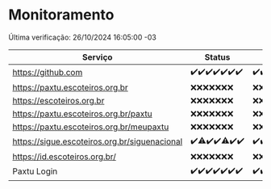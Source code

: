 # Monitoramento

Última verificação: 26/10/2024 16:05:00 -03

|Serviço|Status|Últimas 24h|
|---|---|---|
|https://github.com|<span title="2024-10-19: OK=23">✔️</span><span title="2024-10-20: OK=23">✔️</span><span title="2024-10-21: OK=23">✔️</span><span title="2024-10-22: OK=23">✔️</span><span title="2024-10-23: OK=23">✔️</span><span title="2024-10-24: OK=23">✔️</span><span title="2024-10-25: OK=18">✔️</span>|<span title="25/10/2024 16:06:00 -03 : 200">✔️</span><span title="25/10/2024 17:09:00 -03 : 200">✔️</span><span title="25/10/2024 18:07:00 -03 : 200">✔️</span><span title="25/10/2024 19:07:00 -03 : 200">✔️</span><span title="25/10/2024 20:09:00 -03 : 200">✔️</span><span title="25/10/2024 21:38:00 -03 : 200">✔️</span><span title="25/10/2024 23:08:00 -03 : 200">✔️</span><span title="26/10/2024 00:12:00 -03 : 200">✔️</span><span title="26/10/2024 01:10:00 -03 : 200">✔️</span><span title="26/10/2024 02:07:00 -03 : 200">✔️</span><span title="26/10/2024 03:10:00 -03 : 200">✔️</span><span title="26/10/2024 04:07:00 -03 : 200">✔️</span><span title="26/10/2024 05:09:00 -03 : 200">✔️</span><span title="26/10/2024 06:07:00 -03 : 200">✔️</span><span title="26/10/2024 07:08:00 -03 : 200">✔️</span><span title="26/10/2024 08:06:00 -03 : 200">✔️</span><span title="26/10/2024 09:14:00 -03 : 200">✔️</span><span title="26/10/2024 10:13:00 -03 : 200">✔️</span><span title="26/10/2024 11:06:00 -03 : 200">✔️</span><span title="26/10/2024 12:07:00 -03 : 200">✔️</span><span title="26/10/2024 13:08:00 -03 : 200">✔️</span><span title="26/10/2024 14:06:00 -03 : 200">✔️</span><span title="26/10/2024 15:09:00 -03 : 200">✔️</span><span title="26/10/2024 16:05:00 -03 : 200">✔️</span>|
|https://paxtu.escoteiros.org.br|<span title="2024-10-19: Falhas=23">❌</span><span title="2024-10-20: Falhas=23">❌</span><span title="2024-10-21: Falhas=23">❌</span><span title="2024-10-22: Falhas=23">❌</span><span title="2024-10-23: Falhas=23">❌</span><span title="2024-10-24: Falhas=23">❌</span><span title="2024-10-25: Falhas=18">❌</span>|<span title="25/10/2024 16:06:00 -03 : 403">❌</span><span title="25/10/2024 17:09:00 -03 : 403">❌</span><span title="25/10/2024 18:07:00 -03 : 403">❌</span><span title="25/10/2024 19:07:00 -03 : 403">❌</span><span title="25/10/2024 20:09:00 -03 : 403">❌</span><span title="25/10/2024 21:38:00 -03 : 403">❌</span><span title="25/10/2024 23:08:00 -03 : 403">❌</span><span title="26/10/2024 00:12:00 -03 : 403">❌</span><span title="26/10/2024 01:10:00 -03 : 403">❌</span><span title="26/10/2024 02:07:00 -03 : 403">❌</span><span title="26/10/2024 03:10:00 -03 : 403">❌</span><span title="26/10/2024 04:07:00 -03 : 403">❌</span><span title="26/10/2024 05:09:00 -03 : 403">❌</span><span title="26/10/2024 06:07:00 -03 : 403">❌</span><span title="26/10/2024 07:08:00 -03 : 403">❌</span><span title="26/10/2024 08:06:00 -03 : 403">❌</span><span title="26/10/2024 09:14:00 -03 : 403">❌</span><span title="26/10/2024 10:13:00 -03 : 403">❌</span><span title="26/10/2024 11:06:00 -03 : 403">❌</span><span title="26/10/2024 12:07:00 -03 : 403">❌</span><span title="26/10/2024 13:08:00 -03 : 403">❌</span><span title="26/10/2024 14:06:00 -03 : 403">❌</span><span title="26/10/2024 15:09:00 -03 : 403">❌</span><span title="26/10/2024 16:05:00 -03 : 403">❌</span>|
|https://escoteiros.org.br|<span title="2024-10-19: Falhas=23">❌</span><span title="2024-10-20: Falhas=23">❌</span><span title="2024-10-21: Falhas=23">❌</span><span title="2024-10-22: Falhas=23">❌</span><span title="2024-10-23: Falhas=23">❌</span><span title="2024-10-24: Falhas=23">❌</span><span title="2024-10-25: Falhas=18">❌</span>|<span title="25/10/2024 16:06:00 -03 : 403">❌</span><span title="25/10/2024 17:09:00 -03 : 403">❌</span><span title="25/10/2024 18:07:00 -03 : 403">❌</span><span title="25/10/2024 19:07:00 -03 : 403">❌</span><span title="25/10/2024 20:09:00 -03 : 403">❌</span><span title="25/10/2024 21:38:00 -03 : 403">❌</span><span title="25/10/2024 23:08:00 -03 : 403">❌</span><span title="26/10/2024 00:12:00 -03 : 403">❌</span><span title="26/10/2024 01:10:00 -03 : 403">❌</span><span title="26/10/2024 02:07:00 -03 : 403">❌</span><span title="26/10/2024 03:10:00 -03 : 403">❌</span><span title="26/10/2024 04:07:00 -03 : 403">❌</span><span title="26/10/2024 05:09:00 -03 : 403">❌</span><span title="26/10/2024 06:07:00 -03 : 403">❌</span><span title="26/10/2024 07:08:00 -03 : 403">❌</span><span title="26/10/2024 08:06:00 -03 : 403">❌</span><span title="26/10/2024 09:14:00 -03 : 403">❌</span><span title="26/10/2024 10:13:00 -03 : 403">❌</span><span title="26/10/2024 11:06:00 -03 : 403">❌</span><span title="26/10/2024 12:07:00 -03 : 403">❌</span><span title="26/10/2024 13:08:00 -03 : 403">❌</span><span title="26/10/2024 14:06:00 -03 : 403">❌</span><span title="26/10/2024 15:09:00 -03 : 403">❌</span><span title="26/10/2024 16:05:00 -03 : 403">❌</span>|
|https://paxtu.escoteiros.org.br/paxtu|<span title="2024-10-19: Falhas=23">❌</span><span title="2024-10-20: Falhas=23">❌</span><span title="2024-10-21: Falhas=23">❌</span><span title="2024-10-22: Falhas=23">❌</span><span title="2024-10-23: Falhas=23">❌</span><span title="2024-10-24: Falhas=23">❌</span><span title="2024-10-25: Falhas=18">❌</span>|<span title="25/10/2024 16:06:00 -03 : 403">❌</span><span title="25/10/2024 17:09:00 -03 : 403">❌</span><span title="25/10/2024 18:07:00 -03 : 403">❌</span><span title="25/10/2024 19:07:00 -03 : 403">❌</span><span title="25/10/2024 20:09:00 -03 : 403">❌</span><span title="25/10/2024 21:38:00 -03 : 403">❌</span><span title="25/10/2024 23:08:00 -03 : 403">❌</span><span title="26/10/2024 00:12:00 -03 : 403">❌</span><span title="26/10/2024 01:10:00 -03 : 403">❌</span><span title="26/10/2024 02:07:00 -03 : 403">❌</span><span title="26/10/2024 03:10:00 -03 : 403">❌</span><span title="26/10/2024 04:07:00 -03 : 403">❌</span><span title="26/10/2024 05:09:00 -03 : 403">❌</span><span title="26/10/2024 06:07:00 -03 : 403">❌</span><span title="26/10/2024 07:08:00 -03 : 403">❌</span><span title="26/10/2024 08:06:00 -03 : 403">❌</span><span title="26/10/2024 09:14:00 -03 : 403">❌</span><span title="26/10/2024 10:13:00 -03 : 403">❌</span><span title="26/10/2024 11:06:00 -03 : 403">❌</span><span title="26/10/2024 12:07:00 -03 : 403">❌</span><span title="26/10/2024 13:08:00 -03 : 403">❌</span><span title="26/10/2024 14:06:00 -03 : 403">❌</span><span title="26/10/2024 15:09:00 -03 : 403">❌</span><span title="26/10/2024 16:05:00 -03 : 403">❌</span>|
|https://paxtu.escoteiros.org.br/meupaxtu|<span title="2024-10-19: Falhas=23">❌</span><span title="2024-10-20: Falhas=23">❌</span><span title="2024-10-21: Falhas=23">❌</span><span title="2024-10-22: Falhas=23">❌</span><span title="2024-10-23: Falhas=23">❌</span><span title="2024-10-24: Falhas=23">❌</span><span title="2024-10-25: Falhas=18">❌</span>|<span title="25/10/2024 16:06:00 -03 : 403">❌</span><span title="25/10/2024 17:09:00 -03 : 403">❌</span><span title="25/10/2024 18:07:00 -03 : 403">❌</span><span title="25/10/2024 19:07:00 -03 : 403">❌</span><span title="25/10/2024 20:09:00 -03 : 403">❌</span><span title="25/10/2024 21:38:00 -03 : 403">❌</span><span title="25/10/2024 23:08:00 -03 : 403">❌</span><span title="26/10/2024 00:12:00 -03 : 403">❌</span><span title="26/10/2024 01:10:00 -03 : 403">❌</span><span title="26/10/2024 02:07:00 -03 : 403">❌</span><span title="26/10/2024 03:10:00 -03 : 403">❌</span><span title="26/10/2024 04:07:00 -03 : 403">❌</span><span title="26/10/2024 05:09:00 -03 : 403">❌</span><span title="26/10/2024 06:07:00 -03 : 403">❌</span><span title="26/10/2024 07:08:00 -03 : 403">❌</span><span title="26/10/2024 08:06:00 -03 : 403">❌</span><span title="26/10/2024 09:14:00 -03 : 403">❌</span><span title="26/10/2024 10:13:00 -03 : 403">❌</span><span title="26/10/2024 11:06:00 -03 : 403">❌</span><span title="26/10/2024 12:07:00 -03 : 403">❌</span><span title="26/10/2024 13:08:00 -03 : 403">❌</span><span title="26/10/2024 14:06:00 -03 : 403">❌</span><span title="26/10/2024 15:09:00 -03 : 403">❌</span><span title="26/10/2024 16:05:00 -03 : 403">❌</span>|
|https://sigue.escoteiros.org.br/siguenacional|<span title="2024-10-19: OK=23">✔️</span><span title="2024-10-20: OK=22, Falhas=1">⚠️</span><span title="2024-10-21: OK=23">✔️</span><span title="2024-10-22: OK=23">✔️</span><span title="2024-10-23: OK=22, Falhas=1">⚠️</span><span title="2024-10-24: OK=23">✔️</span><span title="2024-10-25: OK=18">✔️</span>|<span title="25/10/2024 16:06:00 -03 : 200">✔️</span><span title="25/10/2024 17:09:00 -03 : 200">✔️</span><span title="25/10/2024 18:07:00 -03 : 200">✔️</span><span title="25/10/2024 19:07:00 -03 : 200">✔️</span><span title="25/10/2024 20:09:00 -03 : 200">✔️</span><span title="25/10/2024 21:38:00 -03 : 200">✔️</span><span title="25/10/2024 23:08:00 -03 : 200">✔️</span><span title="26/10/2024 00:12:00 -03 : 200">✔️</span><span title="26/10/2024 01:10:00 -03 : 200">✔️</span><span title="26/10/2024 02:07:00 -03 : 200">✔️</span><span title="26/10/2024 03:10:00 -03 : 200">✔️</span><span title="26/10/2024 04:07:00 -03 : 200">✔️</span><span title="26/10/2024 05:09:00 -03 : 200">✔️</span><span title="26/10/2024 06:07:00 -03 : 200">✔️</span><span title="26/10/2024 07:08:00 -03 : 200">✔️</span><span title="26/10/2024 08:06:00 -03 : 200">✔️</span><span title="26/10/2024 09:14:00 -03 : 200">✔️</span><span title="26/10/2024 10:13:00 -03 : 200">✔️</span><span title="26/10/2024 11:06:00 -03 : 200">✔️</span><span title="26/10/2024 12:07:00 -03 : 200">✔️</span><span title="26/10/2024 13:08:00 -03 : 200">✔️</span><span title="26/10/2024 14:06:00 -03 : 200">✔️</span><span title="26/10/2024 15:09:00 -03 : 200">✔️</span><span title="26/10/2024 16:05:00 -03 : 200">✔️</span>|
|https://id.escoteiros.org.br/|<span title="2024-10-19: Falhas=23">❌</span><span title="2024-10-20: Falhas=23">❌</span><span title="2024-10-21: Falhas=23">❌</span><span title="2024-10-22: Falhas=23">❌</span><span title="2024-10-23: Falhas=23">❌</span><span title="2024-10-24: Falhas=23">❌</span><span title="2024-10-25: Falhas=18">❌</span>|<span title="25/10/2024 16:06:00 -03 : 403">❌</span><span title="25/10/2024 17:09:00 -03 : 403">❌</span><span title="25/10/2024 18:07:00 -03 : 403">❌</span><span title="25/10/2024 19:07:00 -03 : 403">❌</span><span title="25/10/2024 20:09:00 -03 : 403">❌</span><span title="25/10/2024 21:38:00 -03 : 403">❌</span><span title="25/10/2024 23:08:00 -03 : 403">❌</span><span title="26/10/2024 00:12:00 -03 : 403">❌</span><span title="26/10/2024 01:10:00 -03 : 403">❌</span><span title="26/10/2024 02:07:00 -03 : 403">❌</span><span title="26/10/2024 03:10:00 -03 : 403">❌</span><span title="26/10/2024 04:07:00 -03 : 403">❌</span><span title="26/10/2024 05:09:00 -03 : 403">❌</span><span title="26/10/2024 06:07:00 -03 : 403">❌</span><span title="26/10/2024 07:08:00 -03 : 403">❌</span><span title="26/10/2024 08:06:00 -03 : 403">❌</span><span title="26/10/2024 09:14:00 -03 : 403">❌</span><span title="26/10/2024 10:13:00 -03 : 403">❌</span><span title="26/10/2024 11:06:00 -03 : 403">❌</span><span title="26/10/2024 12:07:00 -03 : 403">❌</span><span title="26/10/2024 13:08:00 -03 : 403">❌</span><span title="26/10/2024 14:06:00 -03 : 403">❌</span><span title="26/10/2024 15:09:00 -03 : 403">❌</span><span title="26/10/2024 16:05:00 -03 : 403">❌</span>|
|Paxtu Login|<span title="2024-10-19: OK=23">✔️</span><span title="2024-10-20: OK=23">✔️</span><span title="2024-10-21: OK=23">✔️</span><span title="2024-10-22: OK=23">✔️</span><span title="2024-10-23: OK=23">✔️</span><span title="2024-10-24: OK=23">✔️</span><span title="2024-10-25: OK=18">✔️</span>|<span title="25/10/2024 16:06:00 -03 : 200">✔️</span><span title="25/10/2024 17:09:00 -03 : 200">✔️</span><span title="25/10/2024 18:07:00 -03 : 200">✔️</span><span title="25/10/2024 19:07:00 -03 : 200">✔️</span><span title="25/10/2024 20:09:00 -03 : 200">✔️</span><span title="25/10/2024 21:38:00 -03 : 200">✔️</span><span title="25/10/2024 23:08:00 -03 : 200">✔️</span><span title="26/10/2024 00:12:00 -03 : 200">✔️</span><span title="26/10/2024 01:10:00 -03 : 200">✔️</span><span title="26/10/2024 02:07:00 -03 : 200">✔️</span><span title="26/10/2024 03:10:00 -03 : 200">✔️</span><span title="26/10/2024 04:07:00 -03 : 200">✔️</span><span title="26/10/2024 05:09:00 -03 : 200">✔️</span><span title="26/10/2024 06:07:00 -03 : 200">✔️</span><span title="26/10/2024 07:08:00 -03 : 200">✔️</span><span title="26/10/2024 08:06:00 -03 : 200">✔️</span><span title="26/10/2024 09:14:00 -03 : 200">✔️</span><span title="26/10/2024 10:13:00 -03 : 200">✔️</span><span title="26/10/2024 11:06:00 -03 : 200">✔️</span><span title="26/10/2024 12:07:00 -03 : 200">✔️</span><span title="26/10/2024 13:08:00 -03 : 200">✔️</span><span title="26/10/2024 14:06:00 -03 : 200">✔️</span><span title="26/10/2024 15:09:00 -03 : 200">✔️</span><span title="26/10/2024 16:05:00 -03 : 200">✔️</span>|
